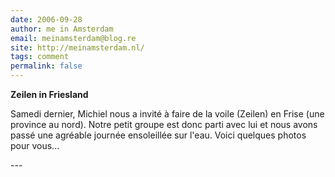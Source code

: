 ```yaml
---
date: 2006-09-28
author: me in Amsterdam
email: meinamsterdam@blog.re
site: http://meinamsterdam.nl/
tags: comment
permalink: false
---
```


<!-- TB -->
<p><strong>Zeilen in Friesland</strong></p>
<p>Samedi dernier, Michiel nous a invité à faire de la voile (Zeilen) en Frise (une province au nord). Notre petit groupe est donc parti avec lui et nous avons passé une agréable journée ensoleillée sur l'eau. Voici quelques photos pour  vous...</p>
---